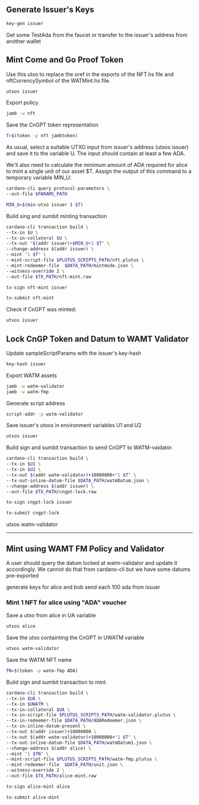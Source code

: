 
## **Generate Issuer's Keys**
```sh
key-gen issuer
``` 

Get some TestAda from the faucet or transfer to the issuer's address from another wallet 


## **Mint Come and Go Proof Token**
Use this utxo to replace the oref in the exports of the NFT.hs file and nftCurrencySymbol of the WATMint.hs file.
```sh
utxos issuer 
``` 


Export policy
```sh
jamb -w nft
```
Save the CnGPT token representation
```sh
T=$(token -p nft jambtoken)
```

As usual, select a suitable UTXO input from issuer's address (utxos issuer) and save it to the variable U. The input should contain at least a few ADA.

We'll also need to calculate the minimum amount of ADA required for alice to mint a single unit of our asset $T. Assign the output of this command to a temporary variable MIN_U:

```sh
cardano-cli query protocol-parameters \
--out-file $PARAMS_PATH

MIN_U=$(min-utxo issuer 1 $T)
```

Build sing and sumbit minting transaction
```sh
cardano-cli transaction build \
--tx-in $U \
--tx-in-collateral $U \
--tx-out "$(addr issuer)+$MIN_U+1 $T" \
--change-address $(addr issuer) \
--mint "1 $T" \
--mint-script-file $PLUTUS_SCRIPTS_PATH/nft.plutus \
--mint-redeemer-file  $DATA_PATH/mintmode.json \
--witness-override 2 \
--out-file $TX_PATH/nft-mint.raw

tx-sign nft-mint issuer

tx-submit nft-mint
```

Check if CnGPT was minted:
```sh
utxos issuer
``` 

## **Lock CnGP Token and Datum to WAMT Validator**

Update sampleScriptParams with the issuer's key-hash
```sh
key-hash issuer 
``` 
Export WATM assets
```sh
jamb -w watm-validator
jamb -w watm-fmp
``` 


Generate script address
```sh
script-addr -p watm-validator
``` 


Save issuer's utoxs in environment variables U1 and U2
```sh
utxos issuer 
``` 
Build sign and sumbit transaction to send CnGPT to WATM-vaidator.

```sh
cardano-cli transaction build \
--tx-in $U1 \
--tx-in $U2 \
--tx-out $(addr watm-validator)+10000000+"1 $T" \
--tx-out-inline-datum-file $DATA_PATH/watmDatum.json \
--change-address $(addr issuer) \
--out-file $TX_PATH/cngpt-lock.raw

tx-sign cngpt-lock issuer

tx-submit cngpt-lock
``` 

utxos watm-validator

--------------

## **Mint using WAMT FM Policy and Validator**

A user should query the datum locked at watm-validator and update it accordingly. We cannot do that from cardano-cli but we have some datums pre-exported

generate keys for alice and bob
send each 100 ada from issuer

### **Mint 1 NFT for alice using "ADA" voucher**
Save a utxo from alice in UA variable
```sh
utxos alice
```

Save the utxo containting the CnGPT in UWATM variable
```sh
utxos watm-validator
```

Save the WATM NFT name
```sh
TN=$(token -p watm-fmp ADA)
```

Build sign and sumbit transaction to mint.
```sh
cardano-cli transaction build \
--tx-in $UA \
--tx-in $UWATM \
--tx-in-collateral $UA \
--tx-in-script-file $PLUTUS_SCRIPTS_PATH/watm-validator.plutus \
--tx-in-redeemer-file $DATA_PATH/ADARedeemer.json \
--tx-in-inline-datum-present \
--tx-out $(addr issuer)+10000000 \
--tx-out $(addr watm-validator)+10000000+"1 $T" \
--tx-out-inline-datum-file $DATA_PATH/watmDatum1.json \
--change-address $(addr alice) \
--mint "1 $TN" \
--mint-script-file $PLUTUS_SCRIPTS_PATH/watm-fmp.plutus \
--mint-redeemer-file  $DATA_PATH/unit.json \
--witness-override 2 \
--out-file $TX_PATH/alice-mint.raw

tx-sign alice-mint alice

tx-submit alice-mint
``` 

